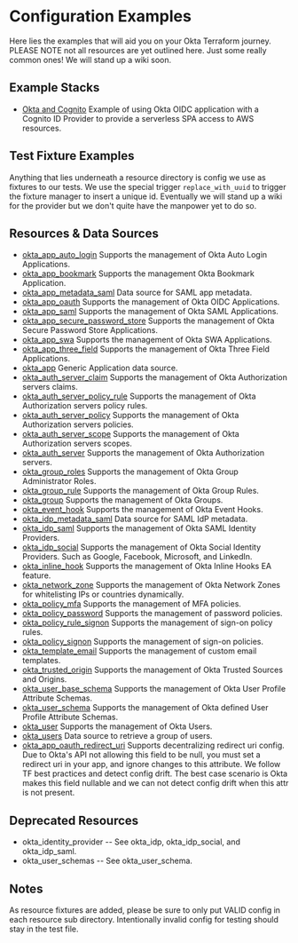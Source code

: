 # Configuration Examples

Here lies the examples that will aid you on your Okta Terraform journey. PLEASE NOTE not all resources are yet outlined here. Just some really common ones! We will stand up a wiki soon.

## Example Stacks

- [Okta and Cognito](./oidc-cognito-stack.tf) Example of using Okta OIDC application with a Cognito ID Provider to provide a serverless SPA access to AWS resources.

## Test Fixture Examples

Anything that lies underneath a resource directory is config we use as fixtures to our tests. We use the special trigger `replace_with_uuid` to trigger the fixture manager to insert a unique id. Eventually we will stand up a wiki for the provider but we don't quite have the manpower yet to do so.

## Resources & Data Sources

- [okta_app_auto_login](./okta_app_auto_login) Supports the management of Okta Auto Login Applications.
- [okta_app_bookmark](./okta_app_bookmark) Supports the management Okta Bookmark Application.
- [okta_app_metadata_saml](./okta_app_metadata_saml) Data source for SAML app metadata.
- [okta_app_oauth](./okta_app_oauth) Supports the management of Okta OIDC Applications.
- [okta_app_saml](./okta_app_saml) Supports the management of Okta SAML Applications.
- [okta_app_secure_password_store](./okta_app_secure_password_store) Supports the management of Okta Secure Password Store Applications.
- [okta_app_swa](./okta_app_swa) Supports the management of Okta SWA Applications.
- [okta_app_three_field](./okta_app_three_field) Supports the management of Okta Three Field Applications.
- [okta_app](./okta_app) Generic Application data source.
- [okta_auth_server_claim](./okta_auth_server_claim) Supports the management of Okta Authorization servers claims.
- [okta_auth_server_policy_rule](./okta_auth_server_policy_rule) Supports the management of Okta Authorization servers policy rules.
- [okta_auth_server_policy](./okta_auth_server_policy) Supports the management of Okta Authorization servers policies.
- [okta_auth_server_scope](./okta_auth_server_scope) Supports the management of Okta Authorization servers scopes.
- [okta_auth_server](./okta_auth_server) Supports the management of Okta Authorization servers.
- [okta_group_roles](./okta_group_roles) Supports the management of Okta Group Administrator Roles.
- [okta_group_rule](./okta_group_rule) Supports the management of Okta Group Rules.
- [okta_group](./okta_group) Supports the management of Okta Groups.
- [okta_event_hook](./okta_event_hook) Supports the management of Okta Event Hooks.
- [okta_idp_metadata_saml](./okta_app_metadata_saml) Data source for SAML IdP metadata.
- [okta_idp_saml](./okta_idp_saml) Supports the management of Okta SAML Identity Providers.
- [okta_idp_social](./okta_idp_social) Supports the management of Okta Social Identity Providers. Such as Google, Facebook, Microsoft, and LinkedIn.
- [okta_inline_hook](./okta_inline_hook) Supports the management of Okta Inline Hooks EA feature.
- [okta_network_zone](./okta_network_zone) Supports the management of Okta Network Zones for whitelisting IPs or countries dynamically.
- [okta_policy_mfa](./okta_policy_mfa) Supports the management of MFA policies.
- [okta_policy_password](./okta_policy_password) Supports the management of password policies.
- [okta_policy_rule_signon](./okta_policy_rule_signon) Supports the management of sign-on policy rules.
- [okta_policy_signon](./okta_policy_signon) Supports the management of sign-on policies.
- [okta_template_email](./okta_template_email) Supports the management of custom email templates.
- [okta_trusted_origin](./okta_trusted_origin) Supports the management of Okta Trusted Sources and Origins.
- [okta_user_base_schema](./okta_user_base_schema) Supports the management of Okta User Profile Attribute Schemas.
- [okta_user_schema](./okta_user_schema) Supports the management of Okta defined User Profile Attribute Schemas.
- [okta_user](./okta_user) Supports the management of Okta Users.
- [okta_users](./okta_users) Data source to retrieve a group of users.
- [okta_app_oauth_redirect_uri](./okta_app_oauth_redirect_uri) Supports decentralizing redirect uri config. Due to Okta's API not allowing this field to be null, you must set a redirect uri in your app, and ignore changes to this attribute. We follow TF best practices and detect config drift. The best case scenario is Okta makes this field nullable and we can not detect config drift when this attr is not present.

## Deprecated Resources

- okta_identity_provider -- See okta_idp, okta_idp_social, and okta_idp_saml.
- okta_user_schemas -- See okta_user_schema.

## Notes

As resource fixtures are added, please be sure to only put VALID config in each resource sub directory. Intentionally invalid config for testing should stay in the test file.
